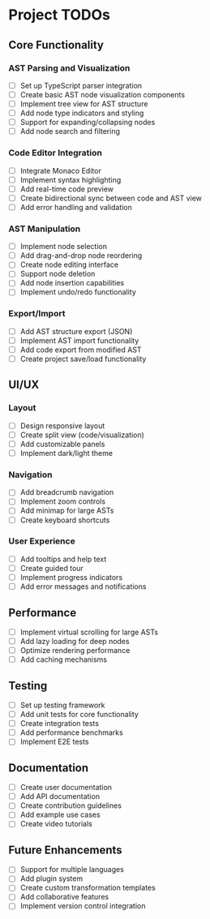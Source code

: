# Project TODOs

## Core Functionality

### AST Parsing and Visualization

- [ ] Set up TypeScript parser integration
- [ ] Create basic AST node visualization components
- [ ] Implement tree view for AST structure
- [ ] Add node type indicators and styling
- [ ] Support for expanding/collapsing nodes
- [ ] Add node search and filtering

### Code Editor Integration

- [ ] Integrate Monaco Editor
- [ ] Implement syntax highlighting
- [ ] Add real-time code preview
- [ ] Create bidirectional sync between code and AST view
- [ ] Add error handling and validation

### AST Manipulation

- [ ] Implement node selection
- [ ] Add drag-and-drop node reordering
- [ ] Create node editing interface
- [ ] Support node deletion
- [ ] Add node insertion capabilities
- [ ] Implement undo/redo functionality

### Export/Import

- [ ] Add AST structure export (JSON)
- [ ] Implement AST import functionality
- [ ] Add code export from modified AST
- [ ] Create project save/load functionality

## UI/UX

### Layout

- [ ] Design responsive layout
- [ ] Create split view (code/visualization)
- [ ] Add customizable panels
- [ ] Implement dark/light theme

### Navigation

- [ ] Add breadcrumb navigation
- [ ] Implement zoom controls
- [ ] Add minimap for large ASTs
- [ ] Create keyboard shortcuts

### User Experience

- [ ] Add tooltips and help text
- [ ] Create guided tour
- [ ] Implement progress indicators
- [ ] Add error messages and notifications

## Performance

- [ ] Implement virtual scrolling for large ASTs
- [ ] Add lazy loading for deep nodes
- [ ] Optimize rendering performance
- [ ] Add caching mechanisms

## Testing

- [ ] Set up testing framework
- [ ] Add unit tests for core functionality
- [ ] Create integration tests
- [ ] Add performance benchmarks
- [ ] Implement E2E tests

## Documentation

- [ ] Create user documentation
- [ ] Add API documentation
- [ ] Create contribution guidelines
- [ ] Add example use cases
- [ ] Create video tutorials

## Future Enhancements

- [ ] Support for multiple languages
- [ ] Add plugin system
- [ ] Create custom transformation templates
- [ ] Add collaborative features
- [ ] Implement version control integration
